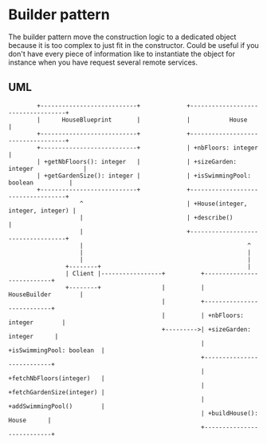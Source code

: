# Builder pattern #
The builder pattern move the construction logic to a dedicated object because it is too complex to just fit in the constructor.
Could be useful if you don't have every piece of information like to instantiate the object for instance when you have request several remote services.

## UML ##
            +---------------------------+             +-----------------------------------+
            |      HouseBlueprint       |             |           House                   |
            +---------------------------+             +-----------------------------------+
            +---------------------------+             | +nbFloors: integer                |
            | +getNbFloors(): integer   |             | +sizeGarden: integer              |
            | +getGardenSize(): integer |             | +isSwimmingPool: boolean          |
            +---------------------------+             +-----------------------------------+
                        ^                             | +House(integer, integer, integer) |
                        |                             | +describe()                       |
                        |                             +-----------------------------------+
                        |                                              ^
                        |                                              |
                        |                                              |
                    +--------+                                         |
                    | Client |-----------------+          +---------------------------+
                    +--------+                 |          |       HouseBuilder        |
                                               |          +---------------------------+
                                               |          | +nbFloors: integer        |
                                               +--------->| +sizeGarden: integer      |
                                                          | +isSwimmingPool: boolean  |
                                                          +---------------------------+
                                                          | +fetchNbFloors(integer)   |
                                                          | +fetchGardenSize(integer) |
                                                          | +addSwimmingPool()        |
                                                          | +buildHouse(): House      |
                                                          +---------------------------+
